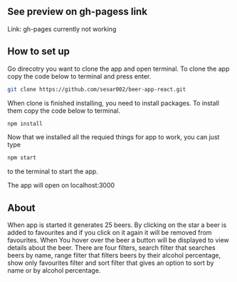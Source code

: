 ## See preview on gh-pagess link

Link: gh-pages currently not working

## How to set up

Go direcotry you want to clone the app and open terminal. To clone the app copy the code below to terminal and press enter.

```bash
git clone https://github.com/sesar002/beer-app-react.git
```

When clone is finished installing, you need to install packages. To install them copy the code below to terminal.

```bash
npm install
```

Now that we installed all the requied things for app to work, you can just type

```bash
npm start
```

to the terminal to start the app.

The app will open on localhost:3000

## About

When app is started it generates 25 beers. By clicking on the star a beer is added to favourites and if you click on it again it will be removed from favourites. When You hover over the beer a button will be displayed to view details about the beer. There are four filters, search filter that searches beers by name, range filter that filters beers by their alcohol percentage, show only favourites filter and sort filter that gives an option to sort by name or by alcohol percentage.
